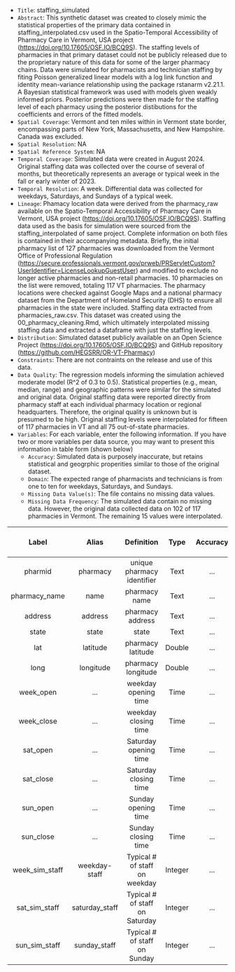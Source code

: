 - `Title`: staffing_simulated
- `Abstract`: This synthetic dataset was created to closely mimic the statistical properties of the primary data contained in staffing_interpolated.csv used in the Spatio-Temporal Accessibility of Pharmacy Care in Vermont, USA project (https://doi.org/10.17605/OSF.IO/BCQ9S). The staffing levels of pharmacies in that primary dataset could not be publicly released due to the proprietary nature of this data for some of the larger pharmacy chains. Data were simulated for pharmacists and technician staffing by fiting Poisson generalized linear models with a log link function and identity mean-variance relationship using the package rstanarm v2.21.1. A Bayesian statistical framework was used with models given weakly informed priors. Posterior predictions were then made for the staffing level of each pharmacy using the posterior distibutions for the coefficients and errors of the fitted models.
- `Spatial Coverage`: Vermont and ten miles within in Vermont state border, encompassing parts of New York, Massachusetts, and New Hampshire. Canada was excluded.
- `Spatial Resolution`: NA
- `Spatial Reference System`: NA
- `Temporal Coverage`: Simulated data were created in August 2024. Original staffing data was collected over the course of several of months, but theoretically represents an average or typical week in the fall or early winter of 2023. 
- `Temporal Resolution`: A week. Differential data was collected for weekdays, Saturdays, and Sundays of a typical week.
- `Lineage`: Phamacy location data were derived from the pharmacy_raw available on the Spatio-Temporal Accessibility of Pharmacy Care in Vermont, USA project (https://doi.org/10.17605/OSF.IO/BCQ9S). Staffing data used as the basis for simulation were sourced from the staffing_interpolated of same project. Complete information on both files is contained in their accompanying metadata. Briefly, the initial pharmacy list of 127 pharmacies was downloaded from the Vermont Office of Professional Regulation (https://secure.professionals.vermont.gov/prweb/PRServletCustom?UserIdentifier=LicenseLookupGuestUser) and modified to exclude no longer active pharmacies and non-retail pharmacies. 10 pharmacies on the list were removed, totaling 117 VT pharmacies. The pharmacy locations were checked against Google Maps and a national pharmacy dataset from the Department of Homeland Security (DHS) to ensure all pharmacies in the state were included. Staffing data extracted from pharmacies_raw.csv. This dataset was created using the 00_pharmacy_cleaning.Rmd, which ultimately interpolated missing staffing data and extracted a dataframe with just the staffing levels. 
- `Distribution`: Simulated dataset publicly available on an Open Science Project (https://doi.org/10.17605/OSF.IO/BCQ9S) and GitHub repository (https://github.com/HEGSRR/OR-VT-Pharmacy)
- `Constraints`: There are not contraints on the release and use of this data.
- `Data Quality`: The regression models informing the simulation achieved moderate model (R^2 of 0.3 to 0.5). Statistical properties (e.g., mean, median, range) and geographic patterns were similar for the simulated and original data. Original staffing data were reported directly from pharmacy staff at each individual pharmacy location or regional headquarters. Therefore, the original quality is unknown but is presumed to be high. Original staffing levels were interpolated for fifteen of 117 pharmacies in VT and all 75 out-of-state pharmacies. 
- `Variables`: For each variable, enter the following information. If you have two or more variables per data source, you may want to present this information in table form (shown below)
  - `Accuracy`: Simulated data is purposely inaccurate, but retains statistical and geogrphic properities similar to those of the original dataset.
  - `Domain`: The expected range of pharmacists and technicians is from one to ten for weekdays, Saturdays, and Sundays.
  - `Missing Data Value(s)`: The file contains no missing data values.
  - `Missing Data Frequency`: The simulated data contain no missing data. However, the original data collected data on 102 of 117 pharmacies in Vermont. The remaining 15 values were interpolated.

| Label | Alias | Definition | Type | Accuracy | Domain | Missing Data Value(s) | Missing Data Frequency |
| :--: | :--: | :--: | :--: | :--: | :--: | :--: | :--: |
| pharmid | pharmacy | unique pharmacy identifier | Text | ... | ... | NA | 0 |
| pharmacy_name | name | pharmacy name | Text | ... | ... | NA | 0 |
| address | address | pharmacy address | Text | ... | ... | NA | 0 |
| state | state | state | Text | ... | ... | ... | NA |
| lat | latitude | pharmacy latitude | Double | ... | ... | NA | 0 |
| long | longitude | pharmacy longitude | Double | ... | ... | NA | 0 |
| week_open | ... | weekday opening time | Time | ... | ... | NA | 0 |
| week_close | ... | weekday closing time | Time | ... | ... | NA | 0 |
| sat_open | ... | Saturday opening time | Time | ... | ... | NA | 0 |
| sat_close | ... | Saturday closing time | Time | ... | ... | NA | 0 |
| sun_open | ... | Sunday opening time | Time | ... | ... | NA | 0 |
| sun_close | ... | Sunday closing time | Time | ... | ... | NA | 0 |
| week_sim_staff| weekday-staff | Typical # of staff on weekday | Integer | ... | 0-10 | NA | 0 |
| sat_sim_staff | saturday_staff | Typical # of staff on Saturday | Integer | ... | 0-10 | NA | 0 |
| sun_sim_staff | sunday_staff | Typical # of staff on Sunday | Integer | ... | 0-10 | NA | 0 |